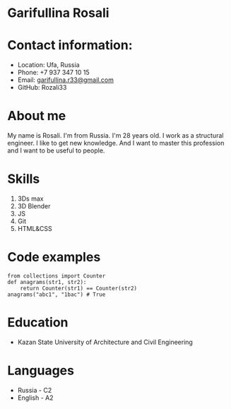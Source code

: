 # Garifullina Rosali
# Contact information:
* Location: Ufa, Russia
* Phone: +7 937 347 10 15
* Email: garifullina.r33@gmail.com
* GitHub: Rozali33
# About me
My name is Rosali. I'm from Russia. I'm 28 years old. I work as a structural engineer. I like to get new knowledge. And I want to master this profession and I want to be useful to people.
# Skills
1. 3Ds max
2. 3D Blender
3. JS
4. Git
5. HTML&CSS
# Code examples
```
from collections import Counter
def anagrams(str1, str2):
    return Counter(str1) == Counter(str2)
anagrams("abc1", "1bac") # True
```
# Education
* Kazan State University of Architecture and Civil Engineering
# Languages
* Russia - C2
* English - A2